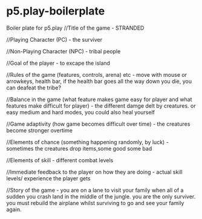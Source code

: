 # p5.play-boilerplate
Boiler plate for p5.play
//Title of the game - 
STRANDED

//Playing Character (PC) - 
the surviver 

//Non-Playing Character (NPC) - 
tribal people

//Goal of the player -
to excape the island

//Rules of the game (features, controls, arena) etc - 
move with mouse or arrowkeys, health bar, if the health bar goes all the way down you die, you can deafeat the tribe?

//Balance in the game (what feature makes game easy for player and what features make difficult for player) - 
the different damge delt by creatures. or easy medium and hard modes, you could also heal yourself 

//Game adaptivity (how game becomes difficult over time) - 
the creatures become stronger overtime

//Elements of chance (something happening randomly, by luck) -
sometimes the creatures drop items,some good some bad

//Elements of skill -
different combat levels

//Immediate feedback to the player on how they are doing -
actual skill levels/ experience the player gets
 
//Story of the game - 
you are on a lane to visit your family when all of a sudden you crash land in the middle of the jungle. you are the only surviver. you must rebuild the airplane whilst surviving to go and see your family again.


